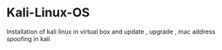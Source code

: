 # Kali-Linux-OS
Installation of kali linux in virtual box and update , upgrade , mac address spoofing in kali  

